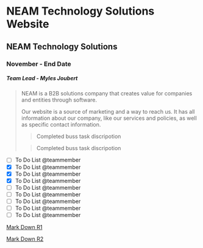 # NEAM Technology Solutions Website

## NEAM Technology Solutions

### November - End Date 

##### Team Lead - Myles Joubert

> NEAM is a B2B solutions company that creates value for companies and entities through software. 
>
> Our website is a source of marketing and a way to reach us. It has all information about our company, like our services and policies, as well as specific contact information. 
>
>>Completed buss task discripotion
>
>>Completed buss task discripotion
>



- [ ] To Do List @teammember
- [x] To Do List @teammember
- [x] To Do List @teammember
- [x] To Do List @teammember
- [ ] To Do List @teammember
- [ ] To Do List @teammember
- [ ] To Do List @teammember
- [ ] To Do List @teammember
- [ ] To Do List @teammember

[Mark Down R1](https://www.markdownguide.org/basic-syntax/)

[Mark Down R2](https://github.com/adam-p/markdown-here/wiki/Markdown-Cheatsheet)
